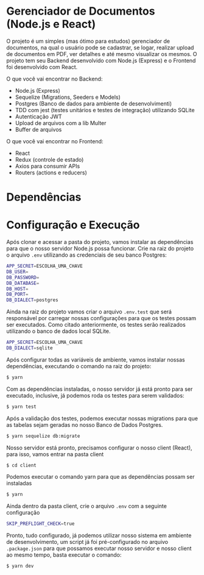 # Gerenciador de Documentos (Node.js e React)

O projeto é um simples (mas ótimo para estudos) gerenciador de documentos, na qual o usuário pode se cadastrar, se logar, realizar upload de documentos em PDF, ver detalhes e até mesmo visualizar os mesmos. O projeto tem seu Backend desenvolvido com Node.js (Express) e o Frontend foi desenvolvido com React.

O que você vai encontrar no Backend:
  - Node.js (Express)
  - Sequelize (Migrations, Seeders e Models)
  - Postgres (Banco de dados para ambiente de desenvolvimenti)
  - TDD com jest (testes unitários e testes de integração) utilizando SQLite
  - Autenticação JWT
  - Upload de arquivos com a lib Multer
  - Buffer de arquivos
  
O que você vai encontrar no Frontend:
  - React 
  - Redux (controle de estado)
  - Axios para consumir APIs
  - Routers (actions e reducers)

# Dependências

# Configuração e Execução
Após clonar e acessar a pasta do projeto, vamos instalar as dependências para que o nosso servidor Node.js possa funcionar.
Crie na raiz do projeto o arquivo `.env` utilizando as credenciais de seu banco Postgres:
```sh
APP_SECRET=ESCOLHA_UMA_CHAVE
DB_USER=
DB_PASSWORD=
DB_DATABASE=
DB_HOST=
DB_PORT=
DB_DIALECT=postgres
```

Ainda na raiz do projeto vamos criar o arquivo `.env.test` que será responsável por carregar nossas configurações para que os testes possam ser executados. Como citado anteriormente, os testes serão realizados utilizando o banco de dados local SQLite.
```sh
APP_SECRET=ESCOLHA_UMA_CHAVE
DB_DIALECT=sqlite
```

Após configurar todas as variáveis de ambiente, vamos instalar nossas dependências, executando o comando na raiz do projeto:
```sh
$ yarn
```
Com as dependências instaladas, o nosso servidor já está pronto para ser executado, inclusive, já podemos roda os testes para serem validados:
```sh
$ yarn test
```

Após a validação dos testes, podemos executar nossas migrations para que as tabelas sejam geradas no nosso Banco de Dados Postgres.
```sh
$ yarn sequelize db:migrate
```

Nosso servidor está pronto, precisamos configurar o nosso client (React), para isso, vamos entrar na pasta client
```sh
$ cd client
```
Podemos executar o comando yarn para que as dependências possam ser instaladas
```sh
$ yarn
```
Ainda dentro da pasta client, crie o arquivo `.env` com a seguinte configuração
```sh
SKIP_PREFLIGHT_CHECK=true
```
Pronto, tudo configurado, já podemos utilizar nosso sistema em ambiente de desenvolvimento, um script já foi pré-configurado no arquivo `.package.json` para que possamos executar nosso servidor e nosso client ao mesmo tempo, basta executar o comando:
```sh
$ yarn dev
```

